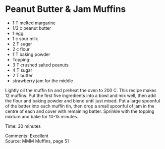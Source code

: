 # Peanut Butter & Jam Muffins

* 1 T  melted margarine
* 1/2 c peanut butter
* 1 egg
* 1 c sour milk
* 2 T  sugar
* 2 c flour
* 1 T baking powder
* Topping:
* 3 T crushed salted peanuts
* 4 T sugar
* 2 T butter
* strawberry jam for the middle

Lightly oil the muffin tin and preheat the oven to 200 C.  This recipe makes 12 muffins.
Put the first five ingredients into a bowl and mix well, then add the flour and baking powder and blend until just mixed.  Put a large spoonful of the batter into each muffin tin, then drop a small spoonful of jam in the centre of each and cover with remaining batter.  Sprinkle with the topping mixture and bake for 10-15 minutes.

Time: 30 minutes  

Comments: Excellent  
Source: MMM Muffins, page 51

